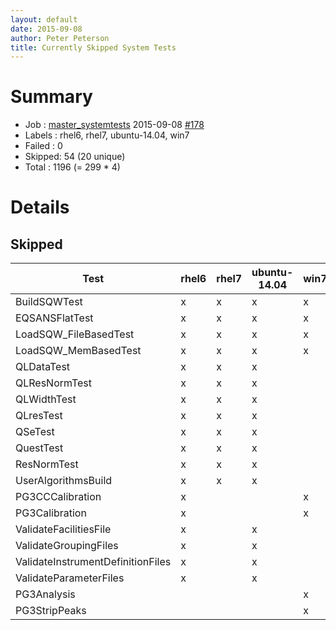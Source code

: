 ```yaml
---
layout: default
date: 2015-09-08
author: Peter Peterson
title: Currently Skipped System Tests
---
```

Summary
=======

* Job    : [master_systemtests](http://builds.mantidproject.org/job/master_systemtests/) 2015-09-08 [#178](http://builds.mantidproject.org/job/master_systemtests/178/)
* Labels : rhel6, rhel7, ubuntu-14.04, win7
* Failed : 0
* Skipped: 54 (20 unique)
* Total  : 1196 (= 299 * 4)

Details
=======

Skipped
-------

| Test                               | rhel6 | rhel7 | ubuntu-14.04 | win7 |
|------------------------------------|-------|-------|--------------|------|
| BuildSQWTest                       |   x   |   x   |       x      |   x  |
| EQSANSFlatTest                     |   x   |   x   |       x      |   x  |
| LoadSQW_FileBasedTest              |   x   |   x   |       x      |   x  |
| LoadSQW_MemBasedTest               |   x   |   x   |       x      |   x  |
| QLDataTest                         |   x   |   x   |       x      |      |
| QLResNormTest                      |   x   |   x   |       x      |      |
| QLWidthTest                        |   x   |   x   |       x      |      |
| QLresTest                          |   x   |   x   |       x      |      |
| QSeTest                            |   x   |   x   |       x      |      |
| QuestTest                          |   x   |   x   |       x      |      |
| ResNormTest                        |   x   |   x   |       x      |      |
| UserAlgorithmsBuild                |   x   |   x   |       x      |      |
| PG3CCCalibration                   |   x   |       |              |   x  |
| PG3Calibration                     |   x   |       |              |   x  |
| ValidateFacilitiesFile             |   x   |       |       x      |      |
| ValidateGroupingFiles              |   x   |       |       x      |      |
| ValidateInstrumentDefinitionFiles  |   x   |       |       x      |      |
| ValidateParameterFiles             |   x   |       |       x      |      |
| PG3Analysis                        |       |       |              |   x  |
| PG3StripPeaks                      |       |       |              |   x  |
